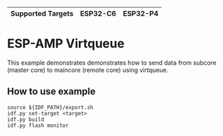 | Supported Targets | ESP32-C6 | ESP32-P4 |
| ----------------- | ----- | ----- |

# ESP-AMP Virtqueue

This example demonstrates demonstrates how to send data from subcore (master core) to maincore (remote core) using virtqueue.

## How to use example

``` shell
source ${IDF_PATH}/export.sh
idf.py set-target <target>
idf.py build
idf.py flash monitor
```
